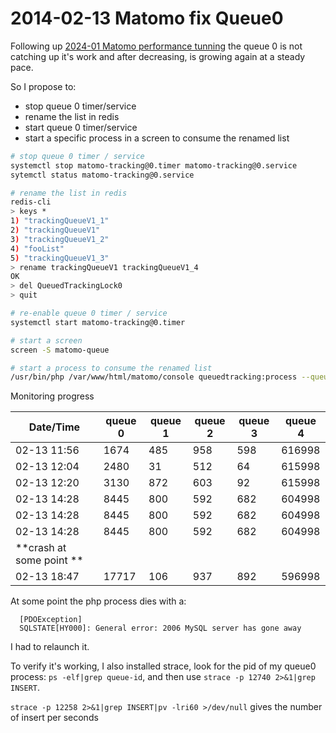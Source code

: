 # 2014-02-13 Matomo fix Queue0

Following up [2024-01 Matomo performance tunning](./2024-01-matomo-performance-tunning.md)
the queue 0 is not catching up it's work and after decreasing, is growing again at a steady pace.

So I propose to:
* stop queue 0 timer/service
* rename the list in redis
* start queue 0 timer/service
* start a specific process in a screen to consume the renamed list

```bash
# stop queue 0 timer / service
systemctl stop matomo-tracking@0.timer matomo-tracking@0.service
sytemctl status matomo-tracking@0.service

# rename the list in redis
redis-cli
> keys *
1) "trackingQueueV1_1"
2) "trackingQueueV1"
3) "trackingQueueV1_2"
4) "fooList"
5) "trackingQueueV1_3"
> rename trackingQueueV1 trackingQueueV1_4
OK
> del QueuedTrackingLock0
> quit

# re-enable queue 0 timer / service
systemctl start matomo-tracking@0.timer

# start a screen
screen -S matomo-queue

# start a process to consume the renamed list
/usr/bin/php /var/www/html/matomo/console queuedtracking:process --queue-id=4 -v -n
```

Monitoring progress

| Date/Time | queue 0 | queue 1 | queue 2 | queue 3 | queue 4 |
|--|--|--|--|--|--|
| 02-13 11:56| 1674 | 485 | 958 | 598 | 616998 |
| 02-13 12:04| 2480 | 31 | 512 | 64 | 615998 |
| 02-13 12:20 | 3130 | 872 | 603 | 92   | 615998 |
| 02-13 14:28 | 8445 | 800 | 592 | 682 | 604998 |
| 02-13 14:28 | 8445 | 800 | 592 | 682 | 604998 |
| 02-13 14:28 | 8445 | 800 | 592 | 682 | 604998 |
| **crash at some point ** | | | | | |
| 02-13 18:47 | 17717 | 106  | 937 | 892 | 596998 |


At some point the php process dies with a:
```
  [PDOException]
  SQLSTATE[HY000]: General error: 2006 MySQL server has gone away
```
I had to relaunch it.


To verify it's working, I also installed strace, 
look for the pid of my queue0 process: `ps -elf|grep queue-id`, 
and then use `strace -p 12740 2>&1|grep INSERT`.

`strace -p 12258 2>&1|grep INSERT|pv -lri60 >/dev/null` gives the number of insert per seconds
